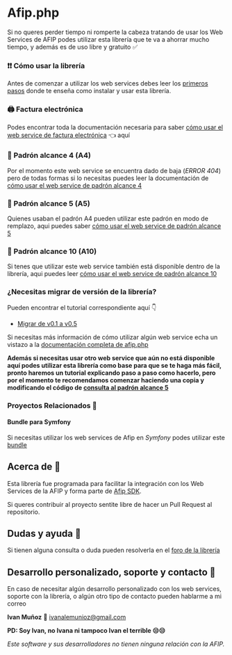 # Afip.php
Si no queres perder tiempo ni romperte la cabeza tratando de usar los Web Services de AFIP podes utilizar esta librería que te va a ahorrar mucho tiempo, y además es de uso libre y gratuito ✅

### ❗❗ Cómo usar la librería
Antes de comenzar a utilizar los web services debes leer los [primeros pasos](https://github.com/ivanalemunioz/Afip.php/wiki/Primeros-pasos) donde te enseña como instalar y usar esta librería.

### 🖨️ Factura electrónica
Podes encontrar toda la documentación necesaria para saber [cómo usar el web service de factura electrónica](https://github.com/ivanalemunioz/afip.php/wiki/Facturaci%C3%B3n-Electr%C3%B3nica) 👈 aquí

### 📘 Padrón alcance 4 (A4)
Por el momento este web service se encuentra dado de baja (_ERROR 404_) pero de todas formas si lo necesitas puedes leer la documentación de [cómo usar el web service de padrón alcance 4](https://github.com/ivanalemunioz/afip.php/wiki/Consulta-al-padron-de-AFIP-alcance-4)

### 📗 Padrón alcance 5 (A5)
Quienes usaban el padrón A4 pueden utilizar este padrón en modo de remplazo, aqui puedes saber [cómo usar el web service de padrón alcance 5](https://github.com/ivanalemunioz/afip.php/wiki/Consulta-al-padron-de-AFIP-alcance-5)

### 📙 Padrón alcance 10 (A10)
Si tenes que utilizar este web service también está disponible dentro de la librería, aqui puedes leer [cómo usar el web service de padrón alcance 10](https://github.com/ivanalemunioz/afip.php/wiki/Consulta-al-padron-de-AFIP-alcance-10)

### ¿Necesitas migrar de versión de la librería?
Pueden encontrar el tutorial correspondiente aquí 👇
- [Migrar de v0.1 a v0.5](https://github.com/ivanalemunioz/afip.php/wiki/Migrar-de-v0.1-a-v0.5)

Si necesitas más información de cómo utilizar algún web service echa un vistazo a la [documentación completa de afip.php](https://github.com/ivanalemunioz/afip.php/wiki)

**Además si necesitas usar otro web service que aún no está disponible aquí podes utilizar esta librería como base para que se te haga más fácil, pronto haremos un tutorial explicando paso a paso como hacerlo, pero por el momento te recomendamos comenzar haciendo una copia y modificando el código de [consulta al padrón alcance 5](https://github.com/ivanalemunioz/afip.php/blob/master/src/Afip_res/Class/RegisterScopeFive.php)** 

### Proyectos Relacionados 🤝

#### Bundle para Symfony
Si necesitas utilizar los web services de Afip en _Symfony_ podes utilizar este [bundle](https://github.com/gonzakpo/afip)

## Acerca de 🤔
Esta librería fue programada para facilitar la integración con los Web Services de la AFIP y forma parte de [Afip SDK](https://ivanalemunioz.github.io/AfipSDK/).

Si queres contribuir al proyecto sentite libre de hacer un Pull Request al repositorio.

## Dudas y ayuda 🙌
Si tienen alguna consulta o duda pueden resolverla en el [foro de la librería](https://groups.google.com/forum/#!forum/afip-php)

## Desarrollo personalizado, soporte y contacto 🔨
En caso de necesitar algún desarrollo personalizado con los web services, soporte con la librería, o algún otro tipo de contacto pueden hablarme a mi correo

**Ivan Muñoz** 📧 ivanalemunioz@gmail.com

**PD: Soy Ivan, no Ivana ni tampoco Ivan el terrible 😒😒**

_Este software y sus desarrolladores no tienen ninguna relación con la AFIP._

